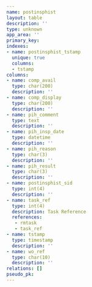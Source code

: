 ```yaml
---
name: postinsphist
layout: table
description: ''
type: unknown
app_area: ''
primary_key: 
indexes:
- name: postinsphist_tstamp
  unique: true
  columns:
  - tstamp
columns:
- name: comp_avail
  type: char(200)
  description: ''
- name: comp_display
  type: char(200)
  description: ''
- name: pih_comment
  type: text
  description: ''
- name: pih_insp_date
  type: datetime
  description: ''
- name: pih_reason
  type: char(3)
  description: ''
- name: pih_result
  type: char(3)
  description: ''
- name: postinsphist_sid
  type: int(4)
  description: ''
- name: task_ref
  type: int(4)
  description: Task Reference
  references:
   - rmtask
   - task_ref
- name: tstamp
  type: timestamp
  description: ''
- name: wo_ref
  type: char(10)
  description: ''
relations: []
pseudo_pk: 
---
```


